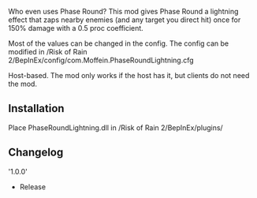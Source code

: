Who even uses Phase Round?
This mod gives Phase Round a lightning effect that zaps nearby enemies (and any target you direct hit) once for 150% damage with a 0.5 proc coefficient.

Most of the values can be changed in the config.
The config can be modified in /Risk of Rain 2/BepInEx/config/com.Moffein.PhaseRoundLightning.cfg

Host-based. The mod only works if the host has it, but clients do not need the mod.

## Installation
Place PhaseRoundLightning.dll in /Risk of Rain 2/BepInEx/plugins/

## Changelog
'1.0.0'
- Release